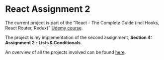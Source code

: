# React Assignment 2

The current project is part of the "React - The Complete Guide (incl Hooks, React Router, Redux)" [Udemy course](https://www.udemy.com/course/react-the-complete-guide-incl-redux/).

The project is my implementation of the second assignment, **Section 4: Assignment 2 - Lists & Conditionals**.

An overview of all the projects involved can be found [here](https://github.com/mariamihai/udemy-react-overview).
